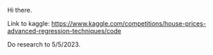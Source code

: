 Hi there.

Link to kaggle: https://www.kaggle.com/competitions/house-prices-advanced-regression-techniques/code

Do research to 5/5/2023.


